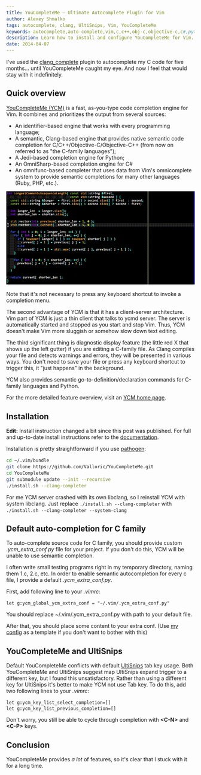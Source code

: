 ```yaml
---
title: YouCompleteMe — Ultimate Autocomplete Plugin for Vim
author: Alexey Shmalko
tags: autocomplete, clang, UltiSnips, Vim, YouCompleteMe
keywords: autocomplete,auto-complete,vim,c,c++,obj-c,objective-c,c#,python,ruby,php,ide,ycm,youcompleteme,you complete me,ultisnips,.ycm_extra_conf.py,ycm extra conf,tab,conflict
description: Learn how to install and configure YouCompleteMe for Vim.
date: 2014-04-07
---
```


I've used the [clang_complete](http://https://github.com/Rip-Rip/clang_complete 'clang_complete') plugin to autocomplete my C code for five months... until YouCompleteMe caught my eye. And now I feel that would stay with it indefinitely.

<!--more-->

## Quick overview

[YouCompleteMe (YCM)](https://github.com/Valloric/YouCompleteMe 'YouCompleteMe') is a fast, as-you-type code completion engine for Vim. It combines and prioritizes the output from several sources:

- An identifier-based engine that works with every programming language;
- A semantic, Clang-based engine that provides native semantic code completion for C/C++/Objective-C/Objective-C++ (from now on referred to as "the C-family languages");
- A Jedi-based completion engine for Python;
- An OmniSharp-based completion engine for C#
- An omnifunc-based completer that uses data from Vim's omnicomplete system to provide semantic completions for many other languages (Ruby, PHP, etc.).

![](ycm.gif)

Note that it's not necessary to press any keyboard shortcut to invoke a completion menu.

The second advantage of YCM is that it has a client-server architecture. Vim part of YCM is just a thin client that talks to ycmd server. The server is automatically started and stopped as you start and stop Vim. Thus, YCM doesn't make Vim more sluggish or somehow slow down text editing.

The third significant thing is diagnostic display feature (the little red X that shows up the left gutter) if you are editing a C-family file. As Clang compiles your file and detects warnings and errors, they will be presented in various ways. You don't need to save your file or press any keyboard shortcut to trigger this, it "just happens" in the background.

YCM also provides semantic go-to-definition/declaration commands for C-family languages and Python.

For the more detailed feature overview, visit an [YCM home page](http://valloric.github.io/YouCompleteMe/ 'YouCompleteMe home page').

## Installation

**Edit:** Install instruction changed a bit since this post was published. For full and up-to-date install instructions refer to the [documentation](https://github.com/Valloric/YouCompleteMe/blob/master/README.md#installation).

Installation is pretty straightforward if you use [pathogen](https://github.com/tpope/vim-pathogen 'pathogen'):

```bash
cd ~/.vim/bundle
git clone https://github.com/Valloric/YouCompleteMe.git
cd YouCompleteMe
git submodule update --init --recursive
./install.sh --clang-completer
```

For me YCM server crashed with its own libclang, so I reinstall YCM with system libclang. Just replace `./install.sh --clang-completer` with `./install.sh --clang-completer --system-clang`

## Default auto-completion for C family

To auto-complete source code for C family, you should provide custom _.ycm_extra_conf.py_ file for your project. If you don't do this, YCM will be unable to use semantic completion.

I often write small testing programs right in my temporary directory, naming them 1.c, 2.c, etc. In order to enable semantic autocompletion for every c file, I provide a default _.ycm_extra_conf.py_.

First, add following line to your _.vimrc_:

```vim
let g:ycm_global_ycm_extra_conf = "~/.vim/.ycm_extra_conf.py"
```

You should replace ~/.vim/.ycm_extra_conf.py with path to your default file.

After that, you should place some content to your extra conf. (Use [my config](https://github.com/rasendubi/dotfiles/blob/master/.vim/.ycm_extra_conf.py) as a template if you don't want to bother with this)

## YouCompleteMe and UltiSnips

Default YouCompleteMe conflicts with default [UltiSnips](https://github.com/SirVer/ultisnips 'UtliSnips') tab key usage. Both YouCompleteMe and UltiSnips suggest map UltiSnips expand trigger to a different key, but I found this unsatisfactory. Rather than using a different key for UltiSnips it's better to make YCM not use Tab key. To do this, add two following lines to your _.vimrc_:

```vim
let g:ycm_key_list_select_completion=[]
let g:ycm_key_list_previous_completion=[]
```

Don't worry, you still be able to cycle through completion with **\<C-N>** and **\<C-P>** keys.

## Conclusion

YouCompleteMe provides _a lot_ of features, so it's clear that I stuck with it for a long time.
